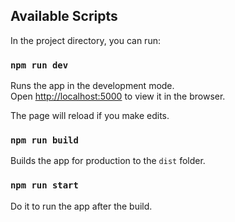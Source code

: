 ## Available Scripts

In the project directory, you can run:

### `npm run dev`

Runs the app in the development mode.<br />
Open [http://localhost:5000](http://localhost:5000) to view it in the browser.

The page will reload if you make edits.<br />

### `npm run build`

Builds the app for production to the `dist` folder.<br />

### `npm run start`

Do it to run the app after the build.<br />
